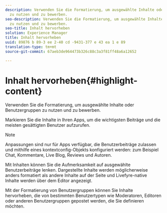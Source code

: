 ```yaml
---
description: Verwenden Sie die Formatierung, um ausgewählte Inhalte oder Benutzergruppen
  zu nutzen und zu bewerben.
seo-description: Verwenden Sie die Formatierung, um ausgewählte Inhalte oder Benutzergruppen
  zu nutzen und zu bewerben.
seo-title: Inhalt hervorheben
solution: Experience Manager
title: Inhalt hervorheben
uuid: 89876 b 89-3 ee 2-40 cd -9431-377 e 43 ea 1 e 89
translation-type: tm+mt
source-git-commit: 67aeb3de964473b326c88c3a3f81ff48a6a12652

---
```



# Inhalt hervorheben{#highlight-content}

Verwenden Sie die Formatierung, um ausgewählte Inhalte oder Benutzergruppen zu nutzen und zu bewerben.

Markieren Sie die Inhalte in Ihren Apps, um die wichtigsten Beiträge und die meisten gesättigten Benutzer aufzurufen.

>[!NOTE]
>
>Anpassungen sind nur für Apps verfügbar, die Benutzerbeiträge zulassen und mithilfe eines kontextconfig-Objekts konfiguriert werden: zum Beispiel Chat, Kommentare, Live Blog, Reviews und Autoren.

Mit Inhalten können Sie die Aufmerksamkeit auf ausgewählte Benutzerbeiträge lenken. Dargestellte Inhalte werden möglicherweise anders formatiert als andere Inhalte auf der Seite und Livefyre-native Inhalte werden über dem Editor angezeigt.

Mit der Formatierung von Benutzergruppen können Sie Inhalte hervorheben, die von bestimmten Benutzertypen wie Moderatoren, Editoren oder anderen Benutzergruppen gepostet werden, die Sie definieren möchten.
